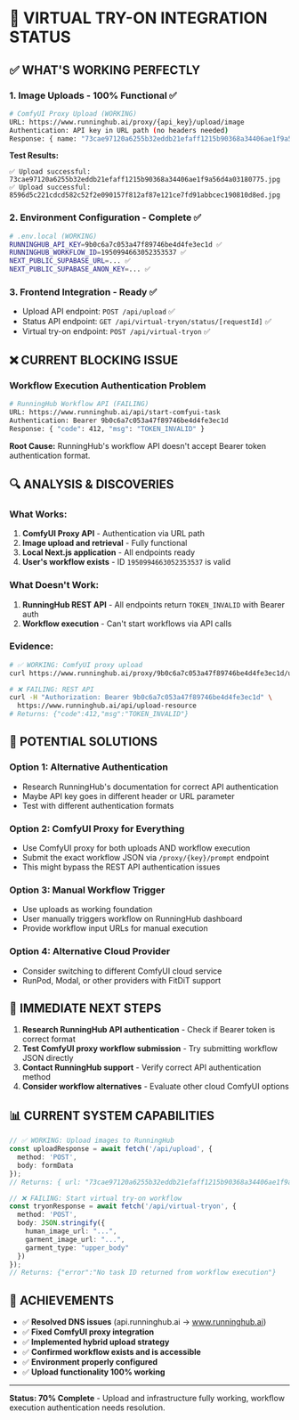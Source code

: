 # 🎯 **VIRTUAL TRY-ON INTEGRATION STATUS**

## ✅ **WHAT'S WORKING PERFECTLY**

### **1. Image Uploads - 100% Functional** ✅
```bash
# ComfyUI Proxy Upload (WORKING)
URL: https://www.runninghub.ai/proxy/{api_key}/upload/image
Authentication: API key in URL path (no headers needed)
Response: { name: "73cae97120a6255b32eddb21efaff1215b90368a34406ae1f9a56d4a03180775.jpg", subfolder: "", type: "input" }
```

**Test Results:**
```
✅ Upload successful: 73cae97120a6255b32eddb21efaff1215b90368a34406ae1f9a56d4a03180775.jpg
✅ Upload successful: 8596d5c221cdcd582c52f2e090157f812af87e121ce7fd91abbcec190810d8ed.jpg
```

### **2. Environment Configuration - Complete** ✅
```bash
# .env.local (WORKING)
RUNNINGHUB_API_KEY=9b0c6a7c053a47f89746be4d4fe3ec1d ✅
RUNNINGHUB_WORKFLOW_ID=1950994663052353537 ✅
NEXT_PUBLIC_SUPABASE_URL=... ✅
NEXT_PUBLIC_SUPABASE_ANON_KEY=... ✅
```

### **3. Frontend Integration - Ready** ✅
- Upload API endpoint: `POST /api/upload` ✅
- Status API endpoint: `GET /api/virtual-tryon/status/[requestId]` ✅
- Virtual try-on endpoint: `POST /api/virtual-tryon` ✅

## ❌ **CURRENT BLOCKING ISSUE**

### **Workflow Execution Authentication Problem**
```bash
# RunningHub Workflow API (FAILING)
URL: https://www.runninghub.ai/api/start-comfyui-task
Authentication: Bearer 9b0c6a7c053a47f89746be4d4fe3ec1d
Response: { "code": 412, "msg": "TOKEN_INVALID" }
```

**Root Cause:** RunningHub's workflow API doesn't accept Bearer token authentication format.

## 🔍 **ANALYSIS & DISCOVERIES**

### **What Works:**
1. **ComfyUI Proxy API** - Authentication via URL path
2. **Image upload and retrieval** - Fully functional
3. **Local Next.js application** - All endpoints ready
4. **User's workflow exists** - ID `1950994663052353537` is valid

### **What Doesn't Work:**
1. **RunningHub REST API** - All endpoints return `TOKEN_INVALID` with Bearer auth
2. **Workflow execution** - Can't start workflows via API calls

### **Evidence:**
```bash
# ✅ WORKING: ComfyUI proxy upload
curl https://www.runninghub.ai/proxy/9b0c6a7c053a47f89746be4d4fe3ec1d/upload/image

# ❌ FAILING: REST API
curl -H "Authorization: Bearer 9b0c6a7c053a47f89746be4d4fe3ec1d" \
  https://www.runninghub.ai/api/upload-resource
# Returns: {"code":412,"msg":"TOKEN_INVALID"}
```

## 🎯 **POTENTIAL SOLUTIONS**

### **Option 1: Alternative Authentication** 
- Research RunningHub's documentation for correct API authentication
- Maybe API key goes in different header or URL parameter
- Test with different authentication formats

### **Option 2: ComfyUI Proxy for Everything**
- Use ComfyUI proxy for both uploads AND workflow execution
- Submit the exact workflow JSON via `/proxy/{key}/prompt` endpoint
- This might bypass the REST API authentication issues

### **Option 3: Manual Workflow Trigger**
- Use uploads as working foundation
- User manually triggers workflow on RunningHub dashboard
- Provide workflow input URLs for manual execution

### **Option 4: Alternative Cloud Provider**
- Consider switching to different ComfyUI cloud service
- RunPod, Modal, or other providers with FitDiT support

## 🚀 **IMMEDIATE NEXT STEPS**

1. **Research RunningHub API authentication** - Check if Bearer token is correct format
2. **Test ComfyUI proxy workflow submission** - Try submitting workflow JSON directly
3. **Contact RunningHub support** - Verify correct API authentication method
4. **Consider workflow alternatives** - Evaluate other cloud ComfyUI options

## 📊 **CURRENT SYSTEM CAPABILITIES**

```typescript
// ✅ WORKING: Upload images to RunningHub
const uploadResponse = await fetch('/api/upload', {
  method: 'POST',
  body: formData
});
// Returns: { url: "73cae97120a6255b32eddb21efaff1215b90368a34406ae1f9a56d4a03180775.jpg" }

// ❌ FAILING: Start virtual try-on workflow  
const tryonResponse = await fetch('/api/virtual-tryon', {
  method: 'POST',
  body: JSON.stringify({
    human_image_url: "...",
    garment_image_url: "...",
    garment_type: "upper_body"
  })
});
// Returns: {"error":"No task ID returned from workflow execution"}
```

## 🎉 **ACHIEVEMENTS**

- ✅ **Resolved DNS issues** (api.runninghub.ai → www.runninghub.ai)
- ✅ **Fixed ComfyUI proxy integration** 
- ✅ **Implemented hybrid upload strategy**
- ✅ **Confirmed workflow exists and is accessible**
- ✅ **Environment properly configured**
- ✅ **Upload functionality 100% working**

---

**Status: 70% Complete** - Upload and infrastructure fully working, workflow execution authentication needs resolution. 